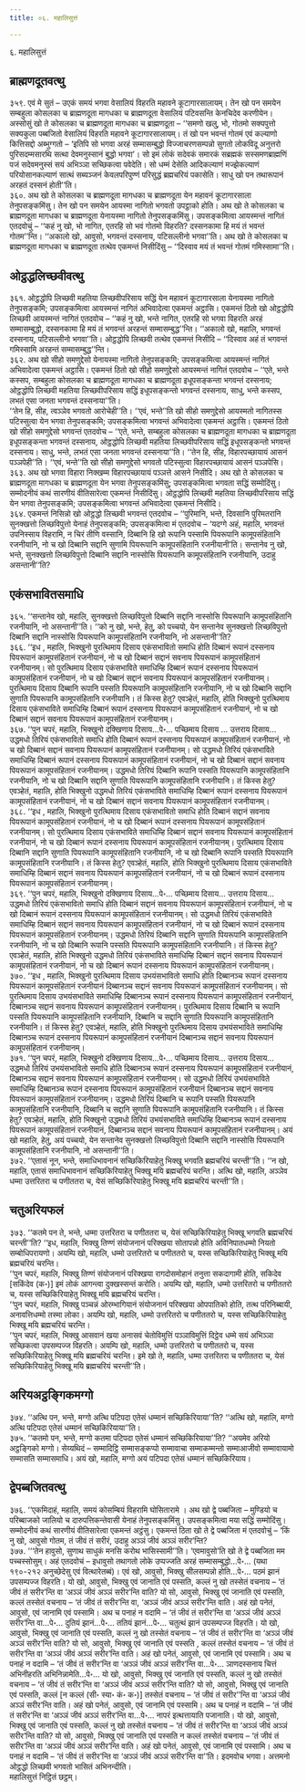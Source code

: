 ```yaml
---
title: ०६. महालिसुत्तं

---
```

६. महालिसुत्तं  


## ब्राह्मणदूतवत्थु

३५९. एवं मे सुतं – उएकं समयं भगवा वेसालियं विहरति महावने कूटागारसालायम्। तेन खो पन समयेन सम्बहुला कोसलका च ब्राह्मणदूता मागधका च ब्राह्मणदूता वेसालियं पटिवसन्ति केनचिदेव करणीयेन। अस्सोसुं खो ते कोसलका च ब्राह्मणदूता मागधका च ब्राह्मणदूता – ‘‘समणो खलु, भो, गोतमो सक्यपुत्तो सक्यकुला पब्बजितो वेसालियं विहरति महावने कूटागारसालायम्। तं खो पन भवन्तं गोतमं एवं कल्याणो कित्तिसद्दो अब्भुग्गतो – ‘इतिपि सो भगवा अरहं सम्मासम्बुद्धो विज्जाचरणसम्पन्नो सुगतो लोकविदू अनुत्तरो पुरिसदम्मसारथि सत्था देवमनुस्सानं बुद्धो भगवा’। सो इमं लोकं सदेवकं समारकं सब्रह्मकं सस्समणब्राह्मणिं पजं सदेवमनुस्सं सयं अभिञ्ञा सच्छिकत्वा पवेदेति। सो धम्मं देसेति आदिकल्याणं मज्झेकल्याणं परियोसानकल्याणं सात्थं सब्यञ्जनं केवलपरिपुण्णं परिसुद्धं ब्रह्मचरियं पकासेति। साधु खो पन तथारूपानं अरहतं दस्सनं होती’’ति।  
३६०. अथ खो ते कोसलका च ब्राह्मणदूता मागधका च ब्राह्मणदूता येन महावनं कूटागारसाला तेनुपसङ्कमिंसु। तेन खो पन समयेन आयस्मा नागितो भगवतो उपट्ठाको होति। अथ खो ते कोसलका च ब्राह्मणदूता मागधका च ब्राह्मणदूता येनायस्मा नागितो तेनुपसङ्कमिंसु। उपसङ्कमित्वा आयस्मन्तं नागितं एतदवोचुं – ‘‘कहं नु खो, भो नागित, एतरहि सो भवं गोतमो विहरति? दस्सनकामा हि मयं तं भवन्तं गोतम’’न्ति। ‘‘अकालो खो, आवुसो, भगवन्तं दस्सनाय, पटिसल्लीनो भगवा’’ति। अथ खो ते कोसलका च ब्राह्मणदूता मागधका च ब्राह्मणदूता तत्थेव एकमन्तं निसीदिंसु – ‘‘दिस्वाव मयं तं भवन्तं गोतमं गमिस्सामा’’ति।  


## ओट्ठद्धलिच्छवीवत्थु

३६१. ओट्ठद्धोपि लिच्छवी महतिया लिच्छवीपरिसाय सद्धिं येन महावनं कूटागारसाला येनायस्मा नागितो तेनुपसङ्कमि; उपसङ्कमित्वा आयस्मन्तं नागितं अभिवादेत्वा एकमन्तं अट्ठासि। एकमन्तं ठितो खो ओट्ठद्धोपि लिच्छवी आयस्मन्तं नागितं एतदवोच – ‘‘कहं नु खो, भन्ते नागित, एतरहि सो भगवा विहरति अरहं सम्मासम्बुद्धो, दस्सनकामा हि मयं तं भगवन्तं अरहन्तं सम्मासम्बुद्ध’’न्ति। ‘‘अकालो खो, महालि, भगवन्तं दस्सनाय, पटिसल्लीनो भगवा’’ति। ओट्ठद्धोपि लिच्छवी तत्थेव एकमन्तं निसीदि – ‘‘दिस्वाव अहं तं भगवन्तं गमिस्सामि अरहन्तं सम्मासम्बुद्ध’’न्ति।  
३६२. अथ खो सीहो समणुद्देसो येनायस्मा नागितो तेनुपसङ्कमि; उपसङ्कमित्वा आयस्मन्तं नागितं अभिवादेत्वा एकमन्तं अट्ठासि। एकमन्तं ठितो खो सीहो समणुद्देसो आयस्मन्तं नागितं एतदवोच – ‘‘एते, भन्ते कस्सप, सम्बहुला कोसलका च ब्राह्मणदूता मागधका च ब्राह्मणदूता इधूपसङ्कन्ता भगवन्तं दस्सनाय; ओट्ठद्धोपि लिच्छवी महतिया लिच्छवीपरिसाय सद्धिं इधूपसङ्कन्तो भगवन्तं दस्सनाय, साधु, भन्ते कस्सप, लभतं एसा जनता भगवन्तं दस्सनाया’’ति।  
‘‘तेन हि, सीह, त्वञ्ञेव भगवतो आरोचेही’’ति। ‘‘एवं, भन्ते’’ति खो सीहो समणुद्देसो आयस्मतो नागितस्स पटिस्सुत्वा येन भगवा तेनुपसङ्कमि; उपसङ्कमित्वा भगवन्तं अभिवादेत्वा एकमन्तं अट्ठासि। एकमन्तं ठितो खो सीहो समणुद्देसो भगवन्तं एतदवोच – ‘‘एते, भन्ते, सम्बहुला कोसलका च ब्राह्मणदूता मागधका च ब्राह्मणदूता इधूपसङ्कन्ता भगवन्तं दस्सनाय, ओट्ठद्धोपि लिच्छवी महतिया लिच्छवीपरिसाय सद्धिं इधूपसङ्कन्तो भगवन्तं दस्सनाय। साधु, भन्ते, लभतं एसा जनता भगवन्तं दस्सनाया’’ति। ‘‘तेन हि, सीह, विहारपच्छायायं आसनं पञ्ञपेही’’ति। ‘‘एवं, भन्ते’’ति खो सीहो समणुद्देसो भगवतो पटिस्सुत्वा विहारपच्छायायं आसनं पञ्ञपेसि।  
३६३. अथ खो भगवा विहारा निक्खम्म विहारपच्छायायं पञ्ञत्ते आसने निसीदि। अथ खो ते कोसलका च ब्राह्मणदूता मागधका च ब्राह्मणदूता येन भगवा तेनुपसङ्कमिंसु; उपसङ्कमित्वा भगवता सद्धिं सम्मोदिंसु। सम्मोदनीयं कथं सारणीयं वीतिसारेत्वा एकमन्तं निसीदिंसु। ओट्ठद्धोपि लिच्छवी महतिया लिच्छवीपरिसाय सद्धिं येन भगवा तेनुपसङ्कमि; उपसङ्कमित्वा भगवन्तं अभिवादेत्वा एकमन्तं निसीदि।  
३६४. एकमन्तं निसिन्नो खो ओट्ठद्धो लिच्छवी भगवन्तं एतदवोच – ‘‘पुरिमानि, भन्ते, दिवसानि पुरिमतरानि सुनक्खत्तो लिच्छविपुत्तो येनाहं तेनुपसङ्कमि; उपसङ्कमित्वा मं एतदवोच – ‘यदग्गे अहं, महालि, भगवन्तं उपनिस्साय विहरामि, न चिरं तीणि वस्सानि, दिब्बानि हि खो रूपानि पस्सामि पियरूपानि कामूपसंहितानि रजनीयानि, नो च खो दिब्बानि सद्दानि सुणामि पियरूपानि कामूपसंहितानि रजनीयानी’ति। सन्तानेव नु खो, भन्ते, सुनक्खत्तो लिच्छविपुत्तो दिब्बानि सद्दानि नास्सोसि पियरूपानि कामूपसंहितानि रजनीयानि, उदाहु असन्तानी’’ति?  


## एकंसभावितसमाधि

३६५. ‘‘सन्तानेव खो, महालि, सुनक्खत्तो लिच्छविपुत्तो दिब्बानि सद्दानि नास्सोसि पियरूपानि कामूपसंहितानि रजनीयानि, नो असन्तानी’’ति। ‘‘को नु खो, भन्ते, हेतु, को पच्चयो, येन सन्तानेव सुनक्खत्तो लिच्छविपुत्तो दिब्बानि सद्दानि नास्सोसि पियरूपानि कामूपसंहितानि रजनीयानि, नो असन्तानी’’ति?  
३६६. ‘‘इध , महालि, भिक्खुनो पुरत्थिमाय दिसाय एकंसभावितो समाधि होति दिब्बानं रूपानं दस्सनाय पियरूपानं कामूपसंहितानं रजनीयानं, नो च खो दिब्बानं सद्दानं सवनाय पियरूपानं कामूपसंहितानं रजनीयानम्। सो पुरत्थिमाय दिसाय एकंसभाविते समाधिम्हि दिब्बानं रूपानं दस्सनाय पियरूपानं कामूपसंहितानं रजनीयानं, नो च खो दिब्बानं सद्दानं सवनाय पियरूपानं कामूपसंहितानं रजनीयानम्। पुरत्थिमाय दिसाय दिब्बानि रूपानि पस्सति पियरूपानि कामूपसंहितानि रजनीयानि, नो च खो दिब्बानि सद्दानि सुणाति पियरूपानि कामूपसंहितानि रजनीयानि। तं किस्स हेतु? एवञ्हेतं, महालि, होति भिक्खुनो पुरत्थिमाय दिसाय एकंसभाविते समाधिम्हि दिब्बानं रूपानं दस्सनाय पियरूपानं कामूपसंहितानं रजनीयानं, नो च खो दिब्बानं सद्दानं सवनाय पियरूपानं कामूपसंहितानं रजनीयानम्।  
३६७. ‘‘पुन चपरं, महालि, भिक्खुनो दक्खिणाय दिसाय…पे॰… पच्छिमाय दिसाय … उत्तराय दिसाय… उद्धमधो तिरियं एकंसभावितो समाधि होति दिब्बानं रूपानं दस्सनाय पियरूपानं कामूपसंहितानं रजनीयानं, नो च खो दिब्बानं सद्दानं सवनाय पियरूपानं कामूपसंहितानं रजनीयानम्। सो उद्धमधो तिरियं एकंसभाविते समाधिम्हि दिब्बानं रूपानं दस्सनाय पियरूपानं कामूपसंहितानं रजनीयानं, नो च खो दिब्बानं सद्दानं सवनाय पियरूपानं कामूपसंहितानं रजनीयानम्। उद्धमधो तिरियं दिब्बानि रूपानि पस्सति पियरूपानि कामूपसंहितानि रजनीयानि, नो च खो दिब्बानि सद्दानि सुणाति पियरूपानि कामूपसंहितानि रजनीयानि। तं किस्स हेतु? एवञ्हेतं, महालि, होति भिक्खुनो उद्धमधो तिरियं एकंसभाविते समाधिम्हि दिब्बानं रूपानं दस्सनाय पियरूपानं कामूपसंहितानं रजनीयानं, नो च खो दिब्बानं सद्दानं सवनाय पियरूपानं कामूपसंहितानं रजनीयानम्।  
३६८. ‘‘इध , महालि, भिक्खुनो पुरत्थिमाय दिसाय एकंसभावितो समाधि होति दिब्बानं सद्दानं सवनाय पियरूपानं कामूपसंहितानं रजनीयानं, नो च खो दिब्बानं रूपानं दस्सनाय पियरूपानं कामूपसंहितानं रजनीयानम्। सो पुरत्थिमाय दिसाय एकंसभाविते समाधिम्हि दिब्बानं सद्दानं सवनाय पियरूपानं कामूपसंहितानं रजनीयानं, नो च खो दिब्बानं रूपानं दस्सनाय पियरूपानं कामूपसंहितानं रजनीयानम्। पुरत्थिमाय दिसाय दिब्बानि सद्दानि सुणाति पियरूपानि कामूपसंहितानि रजनीयानि, नो च खो दिब्बानि रूपानि पस्सति पियरूपानि कामूपसंहितानि रजनीयानि। तं किस्स हेतु? एवञ्हेतं, महालि, होति भिक्खुनो पुरत्थिमाय दिसाय एकंसभाविते समाधिम्हि दिब्बानं सद्दानं सवनाय पियरूपानं कामूपसंहितानं रजनीयानं, नो च खो दिब्बानं रूपानं दस्सनाय पियरूपानं कामूपसंहितानं रजनीयानम्।  
३६९. ‘‘पुन चपरं, महालि, भिक्खुनो दक्खिणाय दिसाय…पे॰… पच्छिमाय दिसाय… उत्तराय दिसाय… उद्धमधो तिरियं एकंसभावितो समाधि होति दिब्बानं सद्दानं सवनाय पियरूपानं कामूपसंहितानं रजनीयानं, नो च खो दिब्बानं रूपानं दस्सनाय पियरूपानं कामूपसंहितानं रजनीयानम्। सो उद्धमधो तिरियं एकंसभाविते समाधिम्हि दिब्बानं सद्दानं सवनाय पियरूपानं कामूपसंहितानं रजनीयानं, नो च खो दिब्बानं रूपानं दस्सनाय पियरूपानं कामूपसंहितानं रजनीयानम्। उद्धमधो तिरियं दिब्बानि सद्दानि सुणाति पियरूपानि कामूपसंहितानि रजनीयानि, नो च खो दिब्बानि रूपानि पस्सति पियरूपानि कामूपसंहितानि रजनीयानि। तं किस्स हेतु? एवञ्हेतं, महालि, होति भिक्खुनो उद्धमधो तिरियं एकंसभाविते समाधिम्हि दिब्बानं सद्दानं सवनाय पियरूपानं कामूपसंहितानं रजनीयानं, नो च खो दिब्बानं रूपानं दस्सनाय पियरूपानं कामूपसंहितानं रजनीयानम्।  
३७०. ‘‘इध , महालि, भिक्खुनो पुरत्थिमाय दिसाय उभयंसभावितो समाधि होति दिब्बानञ्च रूपानं दस्सनाय पियरूपानं कामूपसंहितानं रजनीयानं दिब्बानञ्च सद्दानं सवनाय पियरूपानं कामूपसंहितानं रजनीयानम्। सो पुरत्थिमाय दिसाय उभयंसभाविते समाधिम्हि दिब्बानञ्च रूपानं दस्सनाय पियरूपानं कामूपसंहितानं रजनीयानं, दिब्बानञ्च सद्दानं सवनाय पियरूपानं कामूपसंहितानं रजनीयानम्। पुरत्थिमाय दिसाय दिब्बानि च रूपानि पस्सति पियरूपानि कामूपसंहितानि रजनीयानि, दिब्बानि च सद्दानि सुणाति पियरूपानि कामूपसंहितानि रजनीयानि। तं किस्स हेतु? एवञ्हेतं, महालि, होति भिक्खुनो पुरत्थिमाय दिसाय उभयंसभाविते समाधिम्हि दिब्बानञ्च रूपानं दस्सनाय पियरूपानं कामूपसंहितानं रजनीयानं दिब्बानञ्च सद्दानं सवनाय पियरूपानं कामूपसंहितानं रजनीयानम्।  
३७१. ‘‘पुन चपरं, महालि, भिक्खुनो दक्खिणाय दिसाय…पे॰… पच्छिमाय दिसाय… उत्तराय दिसाय… उद्धमधो तिरियं उभयंसभावितो समाधि होति दिब्बानञ्च रूपानं दस्सनाय पियरूपानं कामूपसंहितानं रजनीयानं, दिब्बानञ्च सद्दानं सवनाय पियरूपानं कामूपसंहितानं रजनीयानम्। सो उद्धमधो तिरियं उभयंसभाविते समाधिम्हि दिब्बानञ्च रूपानं दस्सनाय पियरूपानं कामूपसंहितानं रजनीयानं दिब्बानञ्च सद्दानं सवनाय पियरूपानं कामूपसंहितानं रजनीयानम्। उद्धमधो तिरियं दिब्बानि च रूपानि पस्सति पियरूपानि कामूपसंहितानि रजनीयानि, दिब्बानि च सद्दानि सुणाति पियरूपानि कामूपसंहितानि रजनीयानि। तं किस्स हेतु? एवञ्हेतं, महालि, होति भिक्खुनो उद्धमधो तिरियं उभयंसभाविते समाधिम्हि दिब्बानञ्च रूपानं दस्सनाय पियरूपानं कामूपसंहितानं रजनीयानं, दिब्बानञ्च सद्दानं सवनाय पियरूपानं कामूपसंहितानं रजनीयानम्। अयं खो महालि, हेतु, अयं पच्चयो, येन सन्तानेव सुनक्खत्तो लिच्छविपुत्तो दिब्बानि सद्दानि नास्सोसि पियरूपानि कामूपसंहितानि रजनीयानि, नो असन्तानी’’ति।  
३७२. ‘‘एतासं नून, भन्ते, समाधिभावनानं सच्छिकिरियाहेतु भिक्खू भगवति ब्रह्मचरियं चरन्ती’’ति। ‘‘न खो, महालि, एतासं समाधिभावनानं सच्छिकिरियाहेतु भिक्खू मयि ब्रह्मचरियं चरन्ति। अत्थि खो, महालि, अञ्ञेव धम्मा उत्तरितरा च पणीततरा च, येसं सच्छिकिरियाहेतु भिक्खू मयि ब्रह्मचरियं चरन्ती’’ति।  


## चतुअरियफलं

३७३. ‘‘कतमे पन ते, भन्ते, धम्मा उत्तरितरा च पणीततरा च, येसं सच्छिकिरियाहेतु भिक्खू भगवति ब्रह्मचरियं चरन्ती’’ति? ‘‘इध, महालि, भिक्खु तिण्णं संयोजनानं परिक्खया सोतापन्नो होति अविनिपातधम्मो नियतो सम्बोधिपरायणो। अयम्पि खो, महालि, धम्मो उत्तरितरो च पणीततरो च, यस्स सच्छिकिरियाहेतु भिक्खू मयि ब्रह्मचरियं चरन्ति।  
‘‘पुन चपरं, महालि, भिक्खु तिण्णं संयोजनानं परिक्खया रागदोसमोहानं तनुत्ता सकदागामी होति, सकिदेव [सकिंदेव (क॰)] इमं लोकं आगन्त्वा दुक्खस्सन्तं करोति। अयम्पि खो, महालि, धम्मो उत्तरितरो च पणीततरो च, यस्स सच्छिकिरियाहेतु भिक्खू मयि ब्रह्मचरियं चरन्ति।  
‘‘पुन चपरं, महालि, भिक्खु पञ्चन्नं ओरम्भागियानं संयोजनानं परिक्खया ओपपातिको होति, तत्थ परिनिब्बायी, अनावत्तिधम्मो तस्मा लोका। अयम्पि खो, महालि, धम्मो उत्तरितरो च पणीततरो च, यस्स सच्छिकिरियाहेतु भिक्खू मयि ब्रह्मचरियं चरन्ति।  
‘‘पुन चपरं, महालि, भिक्खु आसवानं खया अनासवं चेतोविमुत्तिं पञ्ञाविमुत्तिं दिट्ठेव धम्मे सयं अभिञ्ञा सच्छिकत्वा उपसम्पज्ज विहरति। अयम्पि खो, महालि, धम्मो उत्तरितरो च पणीततरो च, यस्स सच्छिकिरियाहेतु भिक्खू मयि ब्रह्मचरियं चरन्ति। इमे खो ते, महालि, धम्मा उत्तरितरा च पणीततरा च, येसं सच्छिकिरियाहेतु भिक्खू मयि ब्रह्मचरियं चरन्ती’’ति।  


## अरियअट्ठङ्गिकमग्गो

३७४. ‘‘अत्थि पन, भन्ते, मग्गो अत्थि पटिपदा एतेसं धम्मानं सच्छिकिरियाया’’ति? ‘‘अत्थि खो, महालि, मग्गो अत्थि पटिपदा एतेसं धम्मानं सच्छिकिरियाया’’ति।  
३७५. ‘‘कतमो पन, भन्ते, मग्गो कतमा पटिपदा एतेसं धम्मानं सच्छिकिरियाया’’ति? ‘‘अयमेव अरियो अट्ठङ्गिको मग्गो। सेय्यथिदं – सम्मादिट्ठि सम्मासङ्कप्पो सम्मावाचा सम्माकम्मन्तो सम्माआजीवो सम्मावायामो सम्मासति सम्मासमाधि। अयं खो, महालि, मग्गो अयं पटिपदा एतेसं धम्मानं सच्छिकिरियाय।  


## द्वेपब्बजितवत्थु

३७६. ‘‘एकमिदाहं, महालि, समयं कोसम्बियं विहरामि घोसितारामे । अथ खो द्वे पब्बजिता – मुण्डियो च परिब्बाजको जालियो च दारुपत्तिकन्तेवासी येनाहं तेनुपसङ्कमिंसु। उपसङ्कमित्वा मया सद्धिं सम्मोदिंसु। सम्मोदनीयं कथं सारणीयं वीतिसारेत्वा एकमन्तं अट्ठंसु। एकमन्तं ठिता खो ते द्वे पब्बजिता मं एतदवोचुं – ‘किं नु खो, आवुसो गोतम, तं जीवं तं सरीरं, उदाहु अञ्ञं जीवं अञ्ञं सरीर’न्ति?  
३७७. ‘‘‘तेन हावुसो, सुणाथ साधुकं मनसि करोथ भासिस्सामी’’ति। ‘एवमावुसो’ति खो ते द्वे पब्बजिता मम पच्चस्सोसुम्। अहं एतदवोचं – इधावुसो तथागतो लोके उप्पज्जति अरहं सम्मासम्बुद्धो…पे॰… (यथा १९०-२१२ अनुच्छेदेसु एवं वित्थारेतब्बं)। एवं खो, आवुसो, भिक्खु सीलसम्पन्नो होति…पे॰… पठमं झानं उपसम्पज्ज विहरति। यो खो, आवुसो, भिक्खु एवं जानाति एवं पस्सति, कल्लं नु खो तस्सेतं वचनाय – ‘तं जीवं तं सरीर’न्ति वा ‘अञ्ञं जीवं अञ्ञं सरीर’न्ति वाति? यो सो, आवुसो, भिक्खु एवं जानाति एवं पस्सति, कल्लं तस्सेतं वचनाय – ‘तं जीवं तं सरीर’न्ति वा, ‘अञ्ञं जीवं अञ्ञं सरीर’न्ति वाति। अहं खो पनेतं, आवुसो, एवं जानामि एवं पस्सामि। अथ च पनाहं न वदामि – ‘तं जीवं तं सरीर’न्ति वा ‘अञ्ञं जीवं अञ्ञं सरीर’न्ति वा…पे॰… दुतियं झानं…पे॰… ततियं झानं…पे॰… चतुत्थं झानं उपसम्पज्ज विहरति। यो खो, आवुसो, भिक्खु एवं जानाति एवं पस्सति, कल्लं नु खो तस्सेतं वचनाय – ‘तं जीवं तं सरीर’न्ति वा ‘अञ्ञं जीवं अञ्ञं सरीर’न्ति वाति? यो सो, आवुसो, भिक्खु एवं जानाति एवं पस्सति , कल्लं तस्सेतं वचनाय – ‘तं जीवं तं सरीर’न्ति वा ‘अञ्ञं जीवं अञ्ञं सरीर’न्ति वाति। अहं खो पनेतं, आवुसो, एवं जानामि एवं पस्सामि। अथ च पनाहं न वदामि – ‘तं जीवं तं सरीर’न्ति वा ‘अञ्ञं जीवं अञ्ञं सरीर’न्ति वा…पे॰… ञाणदस्सनाय चित्तं अभिनीहरति अभिनिन्नामेति…पे॰… यो खो, आवुसो, भिक्खु एवं जानाति एवं पस्सति, कल्लं नु खो तस्सेतं वचनाय – ‘तं जीवं तं सरीर’न्ति वा ‘अञ्ञं जीवं अञ्ञं सरीर’न्ति वाति? यो सो, आवुसो, भिक्खु एवं जानाति एवं पस्सति, कल्लं [न कल्लं (सी॰ स्या॰ कं॰ क॰)] तस्सेतं वचनाय – ‘तं जीवं तं सरीर’’न्ति वा ‘अञ्ञं जीवं अञ्ञं सरीर’न्ति वाति। अहं खो पनेतं, आवुसो, एवं जानामि एवं पस्सामि। अथ च पनाहं न वदामि – ‘तं जीवं तं सरीर’न्ति वा ‘अञ्ञं जीवं अञ्ञं सरीर’न्ति वा…पे॰… नापरं इत्थत्तायाति पजानाति। यो खो, आवुसो, भिक्खु एवं जानाति एवं पस्सति, कल्लं नु खो तस्सेतं वचनाय – ‘तं जीवं तं सरीर’न्ति वा ‘अञ्ञं जीवं अञ्ञं सरीर’न्ति वाति? यो सो, आवुसो, भिक्खु एवं जानाति एवं पस्सति न कल्लं तस्सेतं वचनाय – ‘तं जीवं तं सरीर’न्ति वा ‘अञ्ञं जीवं अञ्ञं सरीर’न्ति वाति। अहं खो पनेतं, आवुसो, एवं जानामि एवं पस्सामि। अथ च पनाहं न वदामि – ‘तं जीवं तं सरीर’न्ति वा ‘अञ्ञं जीवं अञ्ञं सरीर’न्ति वा’’ति। इदमवोच भगवा। अत्तमनो ओट्ठद्धो लिच्छवी भगवतो भासितं अभिनन्दीति।  
महालिसुत्तं निट्ठितं छट्ठम्।  